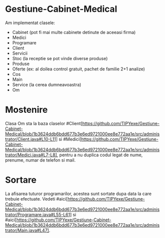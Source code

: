 # Gestiune-Cabinet-Medical

Am implementat clasele:
  - Cabinet (pot fi mai multe cabinete detinute de aceeasi firma)
  - Medici
  - Programare
  - Client
  - Servicii
  - Stoc (la receptie se pot vinde diverse produse)
  - Produse
  - Oferte (ex: al doilea control gratuit, pachet de familie 2+1 analize)
  - Cos
  - Main
  - Service (la cerea dumneavoastra)
  - Om

# Mostenire
  Clasa Om sta la baza claselor #Client[https://github.com/TIPYexe/Gestiune-Cabinet-Medical/blob/1b3624ddb6bdd677b3e6ed9721000ee8e772aa1e/src/administrator/Client.java#L10-L11] si #Medici[https://github.com/TIPYexe/Gestiune-Cabinet-Medical/blob/1b3624ddb6bdd677b3e6ed9721000ee8e772aa1e/src/administrator/Medici.java#L7-L8], pentru a nu duplica codul legat de nume, prenume, numar de telefon si mail.

# Sortare
  La afisarea tuturor programarilor, acestea sunt sortate dupa data la care trebuie efectuate. Vedeti #aici[https://github.com/TIPYexe/Gestiune-Cabinet-Medical/blob/1b3624ddb6bdd677b3e6ed9721000ee8e772aa1e/src/administrator/Programare.java#L55-L61] si #aici[https://github.com/TIPYexe/Gestiune-Cabinet-Medical/blob/1b3624ddb6bdd677b3e6ed9721000ee8e772aa1e/src/administrator/Main.java#L47].
